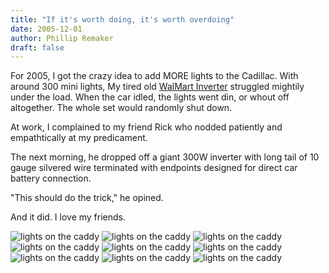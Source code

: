 ```yaml
---
title: "If it's worth doing, it's worth overdoing"
date: 2005-12-01
author: Phillip Remaker
draft: false
---
```


For 2005, I got the crazy idea to add MORE lights to the Cadillac. With around 300 mini lights,
My tired old [WalMart Inverter](/images/xmas/2004/107_0786.JPG) struggled mightily under the load. When the car idled, the lights went din, or whout off altogether. The whole set would randomly shut down.

At work, I complained to my friend Rick who nodded patiently and empathtically at my predicament.

The next morning, he dropped off a giant 300W inverter with long tail of 10 gauge silvered wire terminated with endpoints designed for direct car battery connection.

"This should do the trick," he opined.

And it did. I love my friends.

![lights on the caddy](/images/xmas/2005/115_1583.JPG)
![lights on the caddy](/images/xmas/2005/115_1583.JPG)
![lights on the caddy](/images/xmas/2005/115_1584.JPG)
![lights on the caddy](/images/xmas/2005/115_1585.JPG)
![lights on the caddy](/images/xmas/2005/115_1590.JPG)
![lights on the caddy](/images/xmas/2005/115_1592.JPG)
![lights on the caddy](/images/xmas/2005/115_1595.JPG)
![lights on the caddy](/images/xmas/2005/115_1596.JPG)
![lights on the caddy](/images/xmas/2005/116_1606.JPG)
